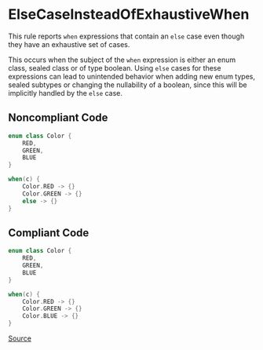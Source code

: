# ElseCaseInsteadOfExhaustiveWhen

This rule reports `when` expressions that contain an `else` case even though they have an exhaustive set of cases.

This occurs when the subject of the `when` expression is either an enum class, sealed class or of type boolean.
Using `else` cases for these expressions can lead to unintended behavior when adding new enum types, sealed subtypes
or changing the nullability of a boolean, since this will be implicitly handled by the `else` case.

## Noncompliant Code

```kotlin
enum class Color {
    RED,
    GREEN,
    BLUE
}

when(c) {
    Color.RED -> {}
    Color.GREEN -> {}
    else -> {}
}
```
## Compliant Code

```kotlin
enum class Color {
    RED,
    GREEN,
    BLUE
}

when(c) {
    Color.RED -> {}
    Color.GREEN -> {}
    Color.BLUE -> {}
}
```

[Source](https://arturbosch.github.io/detekt/potential-bugs.html#elsecaseinsteadofexhaustivewhen)
